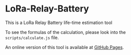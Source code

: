 ﻿# LoRa-Relay-Battery
This is a LoRa Relay Battery life-time estimation tool

To see the formulas of the calculation, please look into the `scripts/calculate.js` file.

An online version of this tool is available at [GitHub Pages](https://norbertherbert.github.io/LoRaWAN-Relay-Battery/).
